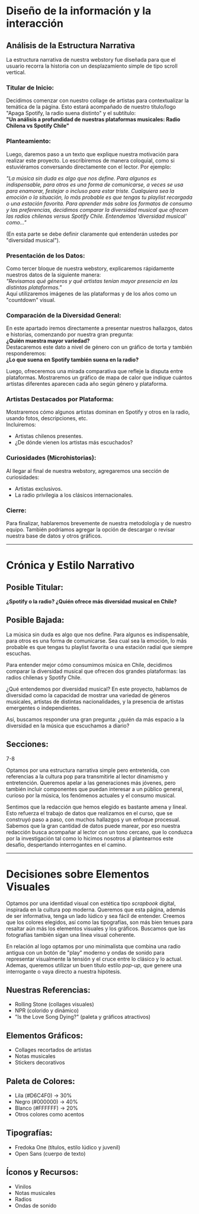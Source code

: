 # Diseño de la información y la interacción

## Análisis de la Estructura Narrativa

La estructura narrativa de nuestra webstory fue diseñada para que el usuario recorra la historia con un desplazamiento simple de tipo scroll vertical.

### Titular de Inicio:
Decidimos comenzar con nuestro collage de artistas para contextualizar la temática de la página. Esto estará acompañado de nuestro título/logo "Apaga Spotify, la radio suena distinto" y el subtítulo:  
**"Un análisis a profundidad de nuestras plataformas musicales: Radio Chilena vs Spotify Chile"**

### Planteamiento:
Luego, daremos paso a un texto que explique nuestra motivación para realizar este proyecto. Lo escribiremos de manera coloquial, como si estuviéramos conversando directamente con el lector. Por ejemplo:

*"La música sin duda es algo que nos define. Para algunos es indispensable, para otros es una forma de comunicarse, a veces se usa para enamorar, festejar o incluso para estar triste. Cualquiera sea la emoción o la situación, lo más probable es que tengas tu playlist recargada o una estación favorita. Para aprender más sobre los formatos de consumo y las preferencias, decidimos comparar la diversidad musical que ofrecen las radios chilenas versus Spotify Chile. Entendemos 'diversidad musical' como..."*

(En esta parte se debe definir claramente qué entenderán ustedes por "diversidad musical").

### Presentación de los Datos:
Como tercer bloque de nuestra webstory, explicaremos rápidamente nuestros datos de la siguiente manera:  
*"Revisamos qué géneros y qué artistas tenían mayor presencia en las distintas plataformas."*  
Aquí utilizaremos imágenes de las plataformas y de los años como un "countdown" visual.

### Comparación de la Diversidad General:
En este apartado iremos directamente a presentar nuestros hallazgos, datos e historias, comenzando por nuestra gran pregunta:  
**¿Quién muestra mayor variedad?**  
Destacaremos este dato a nivel de género con un gráfico de torta y también responderemos:  
**¿Lo que suena en Spotify también suena en la radio?**

Luego, ofreceremos una mirada comparativa que refleje la disputa entre plataformas. Mostraremos un gráfico de mapa de calor que indique cuántos artistas diferentes aparecen cada año según género y plataforma.

### Artistas Destacados por Plataforma:
Mostraremos cómo algunos artistas dominan en Spotify y otros en la radio, usando fotos, descripciones, etc.  
Incluiremos:
- Artistas chilenos presentes.
- ¿De dónde vienen los artistas más escuchados?

### Curiosidades (Microhistorias):
Al llegar al final de nuestra webstory, agregaremos una sección de curiosidades:
- Artistas exclusivos.
- La radio privilegia a los clásicos internacionales.

### Cierre:
Para finalizar, hablaremos brevemente de nuestra metodología y de nuestro equipo. También podríamos agregar la opción de descargar o revisar nuestra base de datos y otros gráficos.

---

# Crónica y Estilo Narrativo

## Posible Titular:
**¿Spotify o la radio? ¿Quién ofrece más diversidad musical en Chile?**

## Posible Bajada:
La música sin duda es algo que nos define. Para algunos es indispensable, para otros es una forma de comunicarse. Sea cual sea la emoción, lo más probable es que tengas tu playlist favorita o una estación radial que siempre escuchas.

Para entender mejor cómo consumimos música en Chile, decidimos comparar la diversidad musical que ofrecen dos grandes plataformas: las radios chilenas y Spotify Chile.

¿Qué entendemos por diversidad musical? En este proyecto, hablamos de diversidad como la capacidad de mostrar una variedad de géneros musicales, artistas de distintas nacionalidades, y la presencia de artistas emergentes o independientes.

Así, buscamos responder una gran pregunta: ¿quién da más espacio a la diversidad en la música que escuchamos a diario?

## Secciones:
7-8

Optamos por una estructura narrativa simple pero entretenida, con referencias a la cultura pop para transmitirle al lector dinamismo y entretención. Queremos apelar a las generaciones más jóvenes, pero también incluir componentes que puedan interesar a un público general, curioso por la música, los fenómenos actuales y el consumo musical.

Sentimos que la redacción que hemos elegido es bastante amena y lineal. Esto refuerza el trabajo de datos que realizamos en el curso, que se construyó paso a paso, con muchos hallazgos y un enfoque procesual. Sabemos que la gran cantidad de datos puede marear, por eso nuestra redacción busca acompañar al lector con un tono cercano, que lo conduzca por la investigación tal como lo hicimos nosotros al plantearnos este desafío, despertando interrogantes en el camino.

---

# Decisiones sobre Elementos Visuales

Optamos por una identidad visual con estética tipo *scrapbook* digital, inspirada en la cultura pop moderna. Queremos que esta página, además de ser informativa, tenga un lado lúdico y sea fácil de entender. Creemos que los colores elegidos, así como las tipografías, son más bien tenues para resaltar aún más los elementos visuales y los gráficos. Buscamos que las fotografías también sigan una línea visual coherente.

En relación al logo optamos por uno minimalista que combina una radio antigua con un botón de "play" moderno y ondas de sonido para representar visualmente la tensión y el cruce entre lo clásico y lo actual. Ademas, queremos utilizar un buen título estilo *pop-up*, que genere una interrogante o vaya directo a nuestra hipótesis.

## Nuestras Referencias:
- Rolling Stone (collages visuales)
- NPR (colorido y dinámico)
- "Is the Love Song Dying?" (paleta y gráficos atractivos)

## Elementos Gráficos:
- Collages recortados de artistas
- Notas musicales
- Stickers decorativos

## Paleta de Colores:
- Lila (#D6C4F0) → 30%
- Negro (#000000) → 40%
- Blanco (#FFFFFF) → 20%
- Otros colores como acentos

## Tipografías:
- Fredoka One (títulos, estilo lúdico y juvenil)
- Open Sans (cuerpo de texto)

## Íconos y Recursos:
- Vinilos
- Notas musicales
- Radios
- Ondas de sonido

